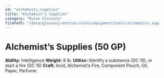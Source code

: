 ```yaml
---
id: "alchemists_supplies"
title: "Alchemist’s Supplies"
category: "Rules Glossary"
filePath: "/data/glossary/entries/rules/equipment/tools/alchemists_supplies.md"
---
```

# Alchemist’s Supplies (50 GP)
**Ability:** Intelligence 
**Weight:** 8 lb.
**Utilize:** Identify a substance (DC 15), or start a fire (DC 15)
**Craft:** Acid, Alchemist’s Fire, Component Pouch, Oil, Paper, Perfume